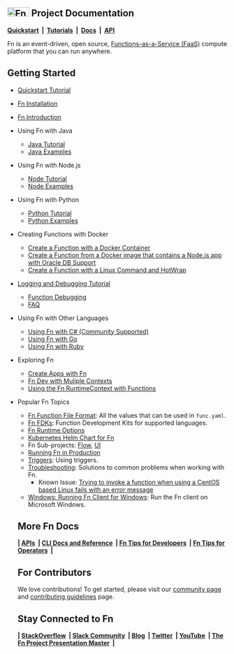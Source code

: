 ## <img src="https://fnproject.io/images/fn-300x125.png" alt="Fn Project Logo" height="21" width="50"> Project Documentation

**[Quickstart](https://github.com/fnproject/fn#quickstart)&nbsp; | &nbsp;[Tutorials](https://fnproject.io/tutorials)&nbsp; |  &nbsp;[Docs](https://github.com/fnproject/docs)&nbsp; | &nbsp;[API](http://petstore.swagger.io/?url=https://raw.githubusercontent.com/fnproject/fn/master/docs/swagger_v2.yml)**

Fn is an event-driven, open source, [Functions-as-a-Service (FaaS)](https://github.com/fnproject/docs/blob/master/fn/general/introduction.md) compute platform that you can run anywhere.

## Getting Started
* [Quickstart Tutorial](https://github.com/fnproject/fn#quickstart)
* [Fn Installation](https://fnproject.io/tutorials/install/)
* [Fn Introduction](fn/general/introduction.md)
* Using Fn with Java
    * [Java Tutorial](https://fnproject.io/tutorials/JavaFDKIntroduction/)
    * [Java Examples](fdks/fdk-java)
* Using Fn with Node.js
    * [Node Tutorial](https://fnproject.io/tutorials/node/intro/)
    * [Node Examples](fdks/fdk-node)
* Using Fn with Python
    * [Python Tutorial](https://fnproject.io/tutorials/python/intro/)
    * [Python Examples](fdks/fdk-python)
* Creating Functions with Docker
    * [Create a Function with a Docker Container](https://fnproject.io/tutorials/ContainerAsFunction/)
    * [Create a Function from a Docker image that contains a Node.js app with Oracle DB Support](https://fnproject.io/tutorials/node/custom-db/)
    * [Create a Function with a Linux Command and HotWrap](https://fnproject.io/tutorials/docker/CustomLinuxContainer/)
* [Logging and Debugging Tutorial](https://fnproject.io/tutorials/Troubleshooting/)
    * [Function Debugging](fn/troubleshoot/debug-loglevel.md)
    * [FAQ](fn/general/faq.md)
* Using Fn with Other Languages
    * [Using Fn with C# (Community Supported)](https://fnproject.io/tutorials/csharp/intro/)
    * [Using Fn with Go](https://fnproject.io/tutorials/Introduction/)
    * [Using Fn with Ruby](https://fnproject.io/tutorials/ruby/intro/)
* Exploring Fn
    * [Create Apps with Fn](https://fnproject.io/tutorials/Apps/)
    * [Fn Dev with Muliple Contexts](https://fnproject.io/tutorials/basics/UsingContexts/)
    * [Using the Fn RuntimeContext with Functions](https://fnproject.io/tutorials/basics/UsingRuntimeContext/)
* Popular Fn Topics
    * [Fn Function File Format](fn/develop/func-file.md): All the values that can be used in `func.yaml`.
    * [Fn FDKs](fn/develop/fdks.md): Function Development Kits for supported languages.
    * [Fn Runtime Options](fn/operate/options.md)
    * [Kubernetes Helm Chart for Fn](https://github.com/fnproject/fn-helm/)
    * Fn Sub-projects: [Flow](https://github.com/fnproject/flow), [UI](https://github.com/fnproject/ui)
    * [Running Fn in Production](fn/operate/production.md)
    * [Triggers](fn/develop/triggers.md): Using triggers.
    * [Troubleshooting](fn/troubleshoot/README.md): Solutions to common problems when working with Fn.
        * Known Issue: [Trying to invoke a function when using a CentOS based Linux fails with an error message](fn/troubleshoot/known-issues/2019-08-fn-invoke-fails.md)
    * [Windows: Running Fn Client for Windows](fn/develop/running-fn-client-windows.md): Run the Fn client on Microsoft Windows.


    ## More Fn Docs
    **| [APIs](https://github.com/fnproject/docs/blob/master/fn/develop/README.md#advanced)&nbsp; | 
    [CLI Docs and Reference](https://github.com/fnproject/docs/tree/master/cli)&nbsp; | 
    [Fn Tips for Developers](https://github.com/fnproject/docs/tree/master/fn/develop)&nbsp; | 
    [Fn Tips for Operators](https://github.com/fnproject/docs/blob/master/fn/operate)&nbsp; |**


    ## For Contributors
    We love contributions! To get started, please visit our [community page](community/README.md) and [contributing guidelines](community/CONTRIBUTING.md) page.


    ## Stay Connected to Fn
    **| [StackOverflow](https://stackoverflow.com/questions/tagged/fn)&nbsp; | [Slack Community](http://slack.fnproject.io)&nbsp; | 
    [Blog](https://medium.com/fnproject)&nbsp; | 
    [Twitter](https://twitter.com/fnproject)&nbsp; |
    [YouTube](https://www.youtube.com/channel/UCo3fJqEGRx9PW_ODXk3b1nw)&nbsp; |
    [The Fn Project Presentation Master](http://deck.fnproject.io)&nbsp; |** 
